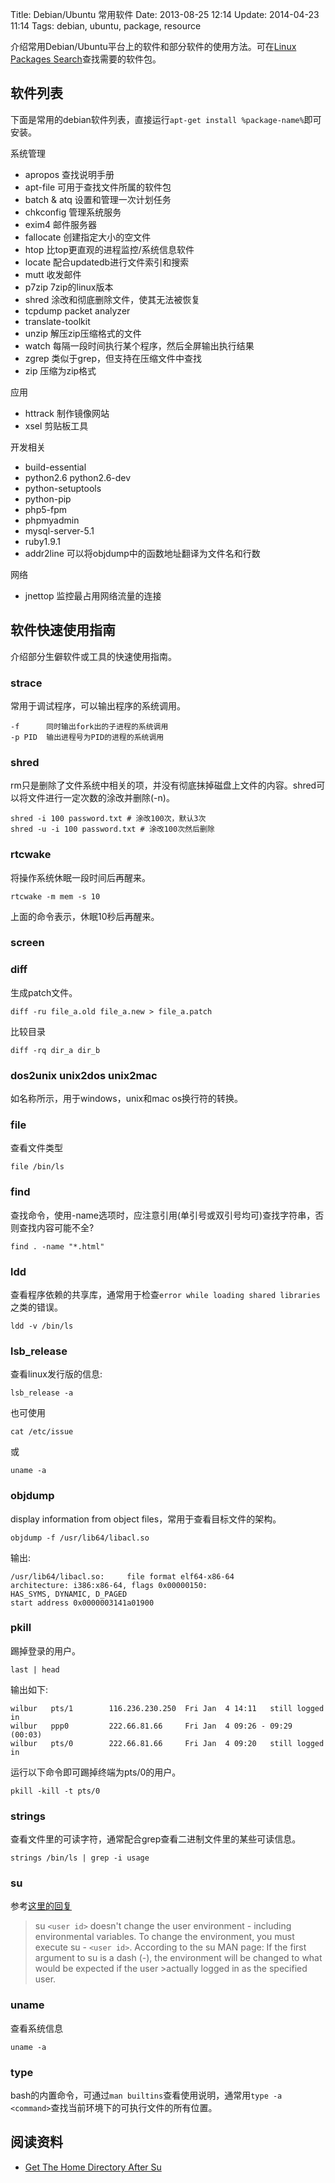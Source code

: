 Title: Debian/Ubuntu 常用软件
Date: 2013-08-25 12:14
Update: 2014-04-23 11:14
Tags: debian, ubuntu, package, resource

介绍常用Debian/Ubuntu平台上的软件和部分软件的使用方法。可在[Linux Packages Search](http://pkgs.org/)查找需要的软件包。

## 软件列表

下面是常用的debian软件列表，直接运行`apt-get install %package-name%`即可安装。

系统管理

*  apropos 查找说明手册
*  apt-file 可用于查找文件所属的软件包
*  batch & atq 设置和管理一次计划任务
*  chkconfig 管理系统服务
*  exim4 邮件服务器
*  fallocate 创建指定大小的空文件
*  htop 比top更直观的进程监控/系统信息软件
*  locate 配合updatedb进行文件索引和搜索
*  mutt 收发邮件
*  p7zip 7zip的linux版本
*  shred 涂改和彻底删除文件，使其无法被恢复
*  tcpdump packet analyzer
*  translate-toolkit
*  unzip 解压zip压缩格式的文件
*  watch 每隔一段时间执行某个程序，然后全屏输出执行结果
*  zgrep 类似于grep，但支持在压缩文件中查找 
*  zip 压缩为zip格式 

应用

*  httrack 制作镜像网站
*  xsel 剪贴板工具

开发相关

*  build-essential
*  python2.6 python2.6-dev
*  python-setuptools
*  python-pip
*  php5-fpm
*  phpmyadmin
*  mysql-server-5.1
*  ruby1.9.1
*  addr2line 可以将objdump中的函数地址翻译为文件名和行数

网络

*  jnettop 监控最占用网络流量的连接

## 软件快速使用指南

介绍部分生僻软件或工具的快速使用指南。

### strace
常用于调试程序，可以输出程序的系统调用。

    -f      同时输出fork出的子进程的系统调用
    -p PID  输出进程号为PID的进程的系统调用

### shred
rm只是删除了文件系统中相关的项，并没有彻底抹掉磁盘上文件的内容。shred可以将文件进行一定次数的涂改并删除(-n)。

    shred -i 100 password.txt # 涂改100次，默认3次
    shred -u -i 100 password.txt # 涂改100次然后删除

### rtcwake
将操作系统休眠一段时间后再醒来。

    rtcwake -m mem -s 10

上面的命令表示，休眠10秒后再醒来。

### screen

### diff

生成patch文件。

    diff -ru file_a.old file_a.new > file_a.patch

比较目录

    diff -rq dir_a dir_b
### dos2unix unix2dos unix2mac

如名称所示，用于windows，unix和mac os换行符的转换。
### file

查看文件类型

    file /bin/ls

### find

查找命令，使用-name选项时，应注意引用(单引号或双引号均可)查找字符串，否则查找内容可能不全?

    find . -name "*.html"

### ldd

查看程序依赖的共享库，通常用于检查`error while loading shared libraries`之类的错误。

    ldd -v /bin/ls

### lsb_release

查看linux发行版的信息:

    lsb_release -a

也可使用

    cat /etc/issue

或

    uname -a

### objdump

display information from object files，常用于查看目标文件的架构。

    objdump -f /usr/lib64/libacl.so

输出:

	/usr/lib64/libacl.so:     file format elf64-x86-64
	architecture: i386:x86-64, flags 0x00000150:
	HAS_SYMS, DYNAMIC, D_PAGED
	start address 0x0000003141a01900

### pkill

踢掉登录的用户。

    last | head

输出如下:

	wilbur   pts/1        116.236.230.250  Fri Jan  4 14:11   still logged in   
	wilbur   ppp0         222.66.81.66     Fri Jan  4 09:26 - 09:29  (00:03)    
	wilbur   pts/0        222.66.81.66     Fri Jan  4 09:20   still logged in

运行以下命令即可踢掉终端为pts/0的用户。

    pkill -kill -t pts/0

### strings

查看文件里的可读字符，通常配合grep查看二进制文件里的某些可读信息。

    strings /bin/ls | grep -i usage

### su

参考[这里的回复](http://www.computing.net/answers/solaris/get-the-home-directory-after-su/5035.html)

>su `<user id>` doesn't change the user environment - including environmental variables. To change the environment, you must execute su - `<user id>`. According to the su MAN page:
>If the first argument to su is a dash (-), the environment will be changed to what would be expected if the user >actually logged in as the specified user.

### uname

查看系统信息

    uname -a

### type

bash的内置命令，可通过`man builtins`查看使用说明，通常用`type -a <command>`查找当前环境下的可执行文件的所有位置。

## 阅读资料

*  [Get The Home Directory After Su](http://www.computing.net/answers/solaris/get-the-home-directory-after-su/5035.html)

